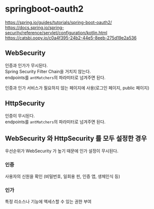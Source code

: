 # springboot-oauth2

https://spring.io/guides/tutorials/spring-boot-oauth2/
https://docs.spring.io/spring-security/reference/servlet/configuration/kotlin.html
https://catsbi.oopy.io/c0a4f395-24b2-44e5-8eeb-275d19e2a536


## WebSecurity
인증과 인가가 무시된다.   
Spring Security Filter Chain을 거치지 않는다.  
endpoints를 `antMatchers`의 파라미터로 넘겨주면 된다.  

인증과 인가 서비스가 필요하지 않는 페이지에 사용(로그인 페이지, public 페이지)

## HttpSecurity
인증이 무시된다.  
endpoints를 `antMatchers`의 파라미터로 넘겨주면 된다.


## WebSecurity 와 HttpSecurity 를 모두 설정한 경우
우선순위가 WebSecurity 가 높기 때문에 인가 설정이 무시된다.



### 인증
사용자의 신원을 확인 (비밀번호, 일회용 핀, 인증 앱, 생체인식 등)

### 인가
특정 리소스나 기능에 액세스할 수 있는 권한 부여

